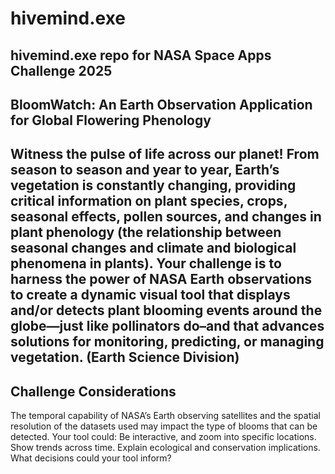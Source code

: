 # hivemind.exe
hivemind.exe repo for NASA Space Apps Challenge 2025
---
## BloomWatch: An Earth Observation Application for Global Flowering Phenology
Witness the pulse of life across our planet! From season to season and year to year, Earth’s vegetation is constantly changing, providing critical information on plant species, crops, seasonal effects, pollen sources, and changes in plant phenology (the relationship between seasonal changes and climate and biological phenomena in plants). Your challenge is to harness the power of NASA Earth observations to create a dynamic visual tool that displays and/or detects plant blooming events around the globe—just like pollinators do–and that advances solutions for monitoring, predicting, or managing vegetation. (Earth Science Division)
---
## Challenge Considerations
The temporal capability of NASA’s Earth observing satellites and the spatial resolution of the datasets used may impact the type of blooms that can be detected.
Your tool could:
    Be interactive, and zoom into specific locations.
    Show trends across time.
    Explain ecological and conservation implications.
    What decisions could your tool inform?
